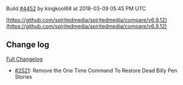 Build [#4452](https://circleci.com/gh/spiritedmedia/spiritedmedia/4452) by kingkool68 at 2018-03-09 05:45 PM UTC

[https://github.com/spiritedmedia/spiritedmedia/compare/v6.9.12](https://github.com/spiritedmedia/spiritedmedia/compare/v6.9.12)
## Change log
[Full Changelog](https://github.com/spiritedmedia/spiritedmedia/compare/v6.9.11...v6.9.12)

 - [#2521](https://github.com/spiritedmedia/spiritedmedia/pull/2521): Remove the One Time Command To Restore Dead Billy Pen Stories
